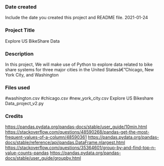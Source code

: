 ### Date created
Include the date you created this project and README file.
2021-01-24

### Project Title
Explore US BikeShare Data

### Description
In this project, 
We will make use of Python to explore data related to bike share systems for three major cities
in the United Statesâ€”Chicago, New York City, and Washington

### Files used

#washington.csv
#chicago.csv
#new_york_city.csv
Explore US Bikeshare Data_project_v2.py


### Credits
https://pandas.pydata.org/pandas-docs/stable/user_guide/10min.html
https://stackoverflow.com/questions/48590268/pandas-get-the-most-frequent-values-of-a-column/48590361
https://pandas.pydata.org/pandas-docs/stable/reference/api/pandas.DataFrame.nlargest.html
https://stackoverflow.com/questions/35364601/group-by-and-find-top-n-value-counts-pandas
https://pandas.pydata.org/pandas-docs/stable/user_guide/groupby.html

